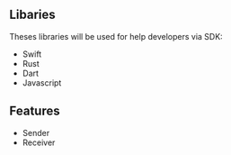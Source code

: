 ## Libaries

Theses libraries will be used for help developers via SDK:

- Swift
- Rust
- Dart
- Javascript

## Features

- Sender
- Receiver
